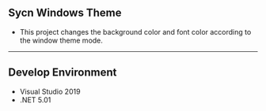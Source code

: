 ## Sycn Windows Theme
* This project changes the background color and font color according to the window theme mode.

<hr>

## Develop Environment
* Visual Studio 2019
* .NET 5.01
